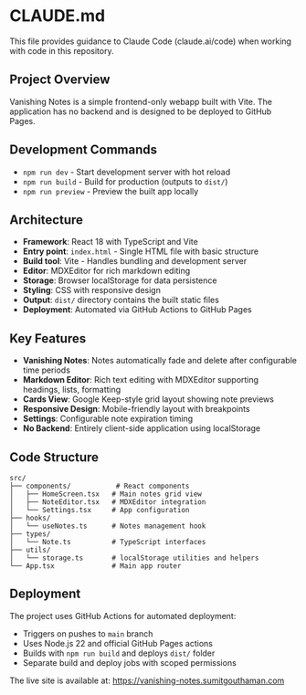 # CLAUDE.md

This file provides guidance to Claude Code (claude.ai/code) when working with code in this repository.

## Project Overview

Vanishing Notes is a simple frontend-only webapp built with Vite. The application has no backend and is designed to be deployed to GitHub Pages.

## Development Commands

- `npm run dev` - Start development server with hot reload
- `npm run build` - Build for production (outputs to `dist/`)
- `npm run preview` - Preview the built app locally

## Architecture

- **Framework**: React 18 with TypeScript and Vite
- **Entry point**: `index.html` - Single HTML file with basic structure
- **Build tool**: Vite - Handles bundling and development server
- **Editor**: MDXEditor for rich markdown editing
- **Storage**: Browser localStorage for data persistence
- **Styling**: CSS with responsive design
- **Output**: `dist/` directory contains the built static files
- **Deployment**: Automated via GitHub Actions to GitHub Pages

## Key Features

- **Vanishing Notes**: Notes automatically fade and delete after configurable time periods
- **Markdown Editor**: Rich text editing with MDXEditor supporting headings, lists, formatting
- **Cards View**: Google Keep-style grid layout showing note previews
- **Responsive Design**: Mobile-friendly layout with breakpoints
- **Settings**: Configurable note expiration timing
- **No Backend**: Entirely client-side application using localStorage

## Code Structure

```
src/
├── components/           # React components
│   ├── HomeScreen.tsx   # Main notes grid view
│   ├── NoteEditor.tsx   # MDXEditor integration
│   └── Settings.tsx     # App configuration
├── hooks/
│   └── useNotes.ts      # Notes management hook
├── types/
│   └── Note.ts          # TypeScript interfaces
├── utils/
│   └── storage.ts       # localStorage utilities and helpers
└── App.tsx              # Main app router
```

## Deployment

The project uses GitHub Actions for automated deployment:
- Triggers on pushes to `main` branch
- Uses Node.js 22 and official GitHub Pages actions
- Builds with `npm run build` and deploys `dist/` folder
- Separate build and deploy jobs with scoped permissions

The live site is available at: https://vanishing-notes.sumitgouthaman.com